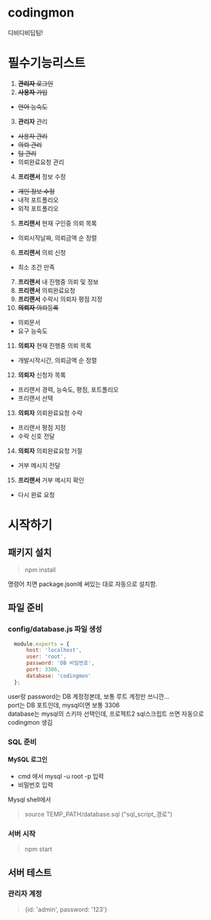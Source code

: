# codingmon
디비디비딥팀!

# 필수기능리스트
1. ~~**관리자** 로그인~~
2. ~~**사용자** 가입~~
  - ~~언어 능숙도~~
3. **관리자** 관리
  - ~~사용자 관리~~
  - ~~의뢰 관리~~
  - ~~팀 관리~~
  - 의뢰완료요청 관리
4. **프리랜서** 정보 수정
  - ~~개인 정보 수정~~
  - 내적 포트폴리오
  - 외적 포트폴리오
5. **프리랜서** 현재 구인중 의뢰 목록
  - 의뢰시작날짜, 의뢰금액 순 정렬
6. **프리랜서** 의뢰 신청
  - 최소 조건 만족
7. **프리랜서** 내 진행중 의뢰 및 정보
8. **프리랜서** 의뢰완료요청
9. **프리랜서** 수락시 의뢰자 평점 지정
10. ~~**의뢰자** 의뢰등록~~
  - 의뢰문서
  - 요구 능숙도
11. **의뢰자** 현재 진행중 의뢰 목록
  - 개발시작시간, 의뢰금액 순 정렬
12. **의뢰자** 신청자 목록
  - 프리랜서 경력, 능숙도, 평점, 포트폴리오
  - 프리랜서 선택
13. **의뢰자** 의뢰완료요청 수락
  - 프리랜서 평점 지정
  - 수락 신호 전달
14. **의뢰자** 의뢰완료요청 거절
  - 거부 메시지 전달
15. **프리랜서** 거부 메시지 확인
  - 다시 완료 요청

# 시작하기

## 패키지 설치

>  npm install

명령어 치면 package.json에 써있는 대로 자동으로 설치함.

## 파일 준비

### config/database.js 파일 생성
```javascript
  module.exports = {
      host: 'localhost',
      user: 'root',
      password: 'DB 비밀번호',
      port: 3306,
      database: 'codingmon'
  };
```
user랑 password는 DB 계정정본데, 보통 루트 계정만 쓰니깐...  
port는 DB 포트인데, mysql이면 보통 3306  
database는 mysql의 스키마 선택인데, 프로젝트2 sql스크립트 쓰면 자동으로 codingmon 생김

### SQL 준비
#### MySQL 로그인
- cmd 에서 mysql -u root -p 입력
- 비밀번호 입력  

Mysql shell에서 
> source TEMP_PATH/database.sql ("sql_script_경로")

### 서버 시작
> npm start

## 서버 테스트
### 관리자 계정
> {id: 'admin', password: '123'}
